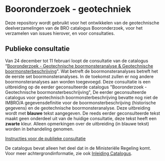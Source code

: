 # Booronderzoek - geotechniek
Deze repository wordt gebruikt voor het ontwikkelen van de geotechnische deelverzamelingen van de BRO catalogus Booronderzoek, voor het verzamelen van issues hierover, en voor consultaties. 

## Publieke consultatie
Van 24 december tot 11 februari loopt de consultatie van de catalogus “[Booronderzoek - Geotechnische boormonsteranalyse & Geotechnische boormonsterbeschrijving][1]". Wat betreft de boormonsteranalyses betreft het de eerste set boormonsteranalyses. In de toekomst zullen er nog andere boormonsteranalyses aan worden toegevoegd. 
Deze consultatie is een uitbreiding op de eerder geconsulteerde catalogus "Booronderzoek - Geotechnische  boormonsterbeschrijving", De eerder geconsulteerde catalogus voor geotechnisch boormonsterbeschrijving bevatte nog niet de IMBRO/A gegevensdefinitie voor de boormonsterbeschrijving (historische gegevens) en de geotechnische boormonsteranalyse. Deze uitbreiding wordt met **blauwe** tekst aangegeven. De reeds eerder geconsulteerde tekst maakt geen onderdeel uit van de huidige consultatie, deze tekst heeft een **zwarte** kleur. Alleen opmerkingen over de uitbreiding (in blauwe tekst) worden in behandeling genomen.


[Instructies voor de publieke consultatie][7]

De catalogus bevat alleen het deel dat in de Ministeriële Regeling komt. Voor meer achtergrondinformatie, zie ook [Inleiding Catalogus][8]. 

[1]: https://github.com/BROprogramma/BHR-GT/blob/gh-pages/20181221%20Booronderzoek%20-%20Geotechnische%20boormonsteranalyse%20en%20Geotechnische%20boormonsterbeschrijving.pdf
[2]: https://github.com/BROprogramma/BHR-GT/blob/gh-pages/archief/gegevensdefinitie%20Boormonsteronderzoek%20samenstellingsonderzoek%20werkversie%2020180717.pdf
[3]: https://github.com/BROprogramma/BHR-GT/blob/gh-pages/archiefGegevensdefinitie%20Boormonsteronderzoek%20samendrukkingsproef%20werkversie%2020180717.pdf
[7]: https://github.com/BROprogramma/BHR-GT/blob/gh-pages/consultatie-instructie.md
[8]: https://github.com/BROprogramma/BHR-GT/blob/gh-pages/Inleiding_catalogus_BHRGT_0.9%20dec2018.pdf
